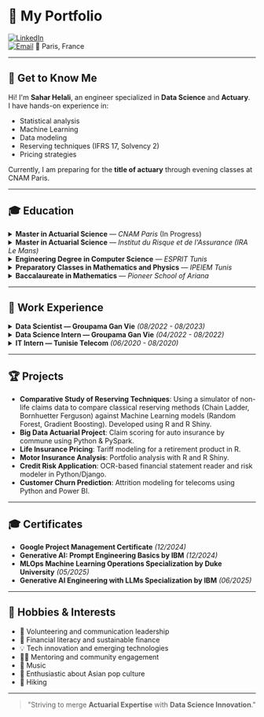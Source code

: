 # 🌟 My Portfolio

[![LinkedIn](https://img.shields.io/badge/LinkedIn-Connect-blue?logo=linkedin)](https://www.linkedin.com/in/sahar-helali35/)  
[![Email](https://img.shields.io/badge/Email-Contact%20Me-red?logo=gmail)](mailto:helalisahar97@gmail.com)
📍 Paris, France  

---

## 👋 Get to Know Me

Hi! I'm **Sahar Helali**, an engineer specialized in **Data Science** and **Actuary**.  
I have hands-on experience in:
- Statistical analysis
- Machine Learning
- Data modeling
- Reserving techniques (IFRS 17, Solvency 2)
- Pricing strategies

Currently, I am preparing for the **title of actuary** through evening classes at CNAM Paris.

---

## 🎓 Education

<details>
<summary><strong>Master in Actuarial Science</strong> — <em>CNAM Paris</em> (In Progress)</summary>
- Preparing for the official title of Actuary.
- Courses: Modern Actuarial Science, Insurance Law, Sustainable Finance.
</details>

<details>
<summary><strong>Master in Actuarial Science</strong> — <em>Institut du Risque et de l'Assurance (IRA Le Mans)</em></summary>
- Big Data actuarial projects and insurance pricing.
- Life and Non-Life actuarial modeling (R, R Shiny).
</details>

<details>
<summary><strong>Engineering Degree in Computer Science</strong> — <em>ESPRIT Tunis</em></summary>
- Specialized in Data Science.
- Projects: OCR-based financial analysis, customer churn prediction.
</details>

<details>
<summary><strong>Preparatory Classes in Mathematics and Physics</strong> — <em>IPEIEM Tunis</em></summary>
- Intensive training in mathematics and physics for engineering studies.
</details>

<details>
<summary><strong>Baccalaureate in Mathematics</strong> — <em>Pioneer School of Ariana</em></summary>
- Mathematics specialization at a competitive high school.
</details>


---

## 💼 Work Experience

<details>
<summary><strong>Data Scientist — Groupama Gan Vie</strong> <em>(08/2022 - 08/2023)</em></summary>

- Built datamarts using SAS (DSN, INSEE) with fuzzy matching.
- Increased data volume by 30% through an exhaustive data pipeline.
- Automated data collection and implemented quality monitoring KPIs.
- Conducted statistical studies on deaths during work stoppage.
- Created dashboards using Excel and VBA 
- Reconstructed mortality tables and contributed to group insurance pricing.

</details>

<details>
<summary><strong>Data Science Intern — Groupama Gan Vie</strong> <em>(04/2022 - 08/2022)</em></summary>

- Conducted statistical analyses of work stoppage data.
- Developed datamarts for death after work stoppage events.

</details>

<details>
<summary><strong>IT Intern — Tunisie Telecom</strong> <em>(06/2020 - 08/2020)</em></summary>

- Implemented a network and IT infrastructure monitoring solution.

</details>

---

## 🏆 Projects

- **Comparative Study of Reserving Techniques**: Using a simulator of non-life claims data to compare classical reserving methods (Chain Ladder, Bornhuetter Ferguson) against Machine Learning models (Random Forest, Gradient Boosting). Developed using R and R Shiny.
- **Big Data Actuarial Project**: Claim scoring for auto insurance by commune using Python & PySpark.
- **Life Insurance Pricing**: Tariff modeling for a retirement product in R.
- **Motor Insurance Analysis**: Portfolio analysis with R and R Shiny.
- **Credit Risk Application**: OCR-based financial statement reader and risk modeler in Python/Django.
- **Customer Churn Prediction**: Attrition modeling for telecoms using Python and Power BI.


---

## 🎓 Certificates

- **Google Project Management Certificate** *(12/2024)*
- **Generative AI: Prompt Engineering Basics by IBM** *(12/2024)*
- **MLOps Machine Learning Operations Specialization by Duke University** *(05/2025)*
- **Generative AI Engineering with LLMs Specialization by IBM** *(06/2025)*


---

## 🌈 Hobbies & Interests

- 🤝 Volunteering and communication leadership
- 💸 Financial literacy and sustainable finance
- 💡 Tech innovation and emerging technologies
- 🧑‍🏫 Mentoring and community engagement
- 🎵 Music
- 🎌 Enthusiastic about Asian pop culture 
- 🥾 Hiking


---

> "Striving to merge **Actuarial Expertise** with **Data Science Innovation**."


